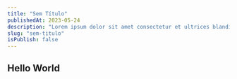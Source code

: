```yaml
---
title: "Sem Título"
publishedAt: 2023-05-24
description: "Lorem ipsum dolor sit amet consectetur et ultrices blandit neque ege"
slug: "sem-titulo"
isPublish: false
---
```


## Hello World

